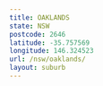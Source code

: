 ```yaml
---
title: OAKLANDS
state: NSW
postcode: 2646
latitude: -35.757569
longitude: 146.324523
url: /nsw/oaklands/
layout: suburb
---
```

